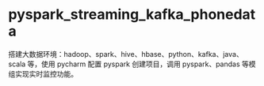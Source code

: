 # pyspark_streaming_kafka_phonedata
搭建大数据环境：hadoop、spark、hive、hbase、python、kafka、java、scala 等，使用 pycharm 配置 pyspark 创建项目，调用 pyspark、pandas 等模组实现实时监控功能。
